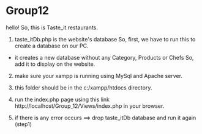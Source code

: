 # Group12

hello! So, this is Taste_it restaurants.

1) taste_itDb.php is the website's database So, first, we have to run this to create a database on our PC.
  - it creates a new database without any  Category, Products or Chefs So, add it to display on the website.

2) make sure your xampp is running using MySql and Apache server.

3) this folder should be in the c:/xampp/htdocs directory.

4) run the index.php page using this link http://localhost/Group_12/Views/index.php in your browser.

5) if there is any error occurs ==> drop taste_itDb database and run it again (step1)